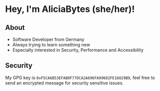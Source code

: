 # Hey, I'm AliciaBytes (she/her)!

## About

- Software Developer from Germany
- Always trying to learn something new
- Especially interested in Security, Performance and Accessibility

## Security

My GPG key is `0xF5CA6B53EFAB0F77DCA2A696FA99602FE16029B9`, feel free to send an encrypted message for security sensitive issues.
